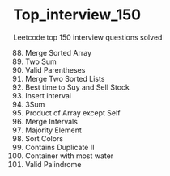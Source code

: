 # Top_interview_150
Leetcode top 150 interview questions solved <br>

88. Merge Sorted Array <br>
1. Two Sum <br>
20. Valid Parentheses <br>
21. Merge Two Sorted Lists <br>
121. Best time to Suy and Sell Stock <br>
57. Insert interval <br>
15. 3Sum <br>
238. Product of Array except Self <br>
56. Merge Intervals <br>
169. Majority Element <br>
75. Sort Colors <br>
219. Contains Duplicate II <br>
11. Container with most water <br>
125. Valid Palindrome <br>

